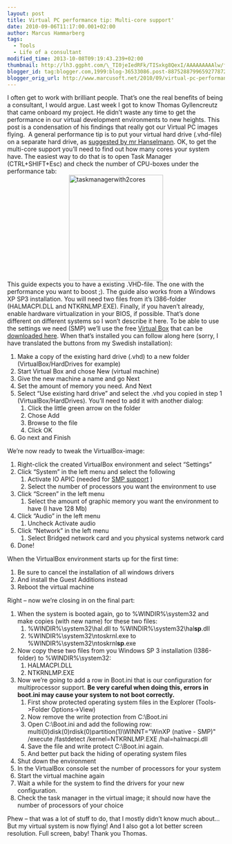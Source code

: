 ```yaml
---
layout: post
title: Virtual PC performance tip: Multi-core support'
date: 2010-09-06T11:17:00.001+02:00
author: Marcus Hammarberg
tags:
  - Tools
  - Life of a consultant
modified_time: 2013-10-08T09:19:43.239+02:00
thumbnail: http://lh3.ggpht.com/\_TI0jeIedRFk/TISxkg8QexI/AAAAAAAAAlw/f0yoCKtF7YY/s72-c/taskmanagerwith2cores_thumb.jpg?imgmax=800
blogger_id: tag:blogger.com,1999:blog-36533086.post-8875288799659277872
blogger_orig_url: http://www.marcusoft.net/2010/09/virtual-pc-performance-tip-multi-core.html
---
```




<div dir="ltr" style="text-align: left;" trbidi="on">

I often get to work with brilliant people. That’s one the real benefits
of being a consultant, I would argue. Last week I got to know Thomas
Gyllencreutz that came onboard my project. He didn’t waste any time to
get the performance in our virtual development environments to new
heights. This post is a condensation of his findings that really got our
Virtual PC images flying. 
A general performance tip is to put your virtual hard drive (.vhd-file)
on a separate hard drive, as <a
href="http://www.hanselman.com/blog/VMPerformanceChecklistBeforeYouComplainThatYourVirtualMachineIsSlow.aspx"
target="_blank">suggested by mr Hanselmann</a>.
OK, to get the multi-core support you’ll need to find out how many cores
your system have. The easiest way to do that is to open Task Manager
(CTRL+SHIFT+Esc) and check the number of CPU-boxes under the performance
tab:
[<img
src="http://lh3.ggpht.com/_TI0jeIedRFk/TISxkg8QexI/AAAAAAAAAlw/f0yoCKtF7YY/taskmanagerwith2cores_thumb.jpg?imgmax=800"
title="taskmanagerwith2cores" data-border="0"
style="border-bottom-width: 0px; border-left-width: 0px; border-right-width: 0px; border-top-width: 0px; display: block; float: none; margin-left: auto; margin-right: auto;"
width="218" height="244" alt="taskmanagerwith2cores" />](http://lh3.ggpht.com/_TI0jeIedRFk/TISxkNZ28wI/AAAAAAAAAls/6TLk7gxM058/s1600-h/taskmanagerwith2cores%5B2%5D.jpg)
This guide expects you to have a existing .VHD-file. The one with the
performance you want to boost ;). The guide also works from a Windows XP
SP3 installation. You will need two files from it’s I386-folder
(HALMACPI.DLL and NTKRNLMP.EXE).
Finally, if you haven’t already, enable hardware virtualization in your
BIOS, if possible. That’s done different on different systems so I won’t
describe it here.
To be able to use the settings we need (SMP) we’ll use the free
<a href="http://www.virtualbox.org/" target="_blank">Virtual Box</a>
that can be <a href="http://www.virtualbox.org/wiki/Downloads"
target="_blank">downloaded here</a>. When that’s installed you can
follow along here (sorry, I have translated the buttons from my Swedish
installation):

1.  Make a copy of the existing hard drive (.vhd) to a new folder
    (VirtualBox/HardDrives for example)
2.  Start Virtual Box and chose New (virtual machine)
3.  Give the new machine a name and go Next
4.  Set the amount of memory you need. And Next
5.  Select “Use existing hard drive” and select the .vhd you copied in
    step 1 (VirtualBox/HardDrives). You’ll need to add it with another
    dialog:
    1.  Click the little green arrow on the folder
    2.  Chose Add
    3.  Browse to the file
    4.  Click OK
6.  Go next and Finish

We’re now ready to tweak the VirtualBox-image:

1.  Right-click the created VirtualBox environment and select “Settings”
2.  Click “System” in the left menu and select the following
    1.  Activate IO APIC (needed for
        <a href="http://en.wikipedia.org/wiki/Symmetric_Multi-Processing"
        target="_blank">SMP support</a> )
    2.  Select the number of processors you want the environment to use
3.  Click “Screen” in the left menu
    1.  Select the amount of graphic memory you want the environment to
        have (I have 128 Mb)
4.  Click “Audio” in the left menu
    1.  Uncheck Activate audio
5.  Click “Network” in the left menu
    1.  Select Bridged network card and you physical systems network
        card
6.  Done!

When the VirtualBox environment starts up for the first time:

1.  Be sure to cancel the installation of all windows drivers
2.  And install the Guest Additions instead
3.  Reboot the virtual machine

Right – now we’re closing in on the final part:

1.  When the system is booted again, go to %WINDIR%\system32 and make
    copies (with new name) for these two files:
    1.  %WINDIR%\system32\hal.dll to %WINDIR%\system32\hal**sp**.dll
    2.  %WINDIR%\system32\ntoskrnl.exe to
        %WINDIR%\system32\ntoskrnl**sp**.exe
2.  Now copy these two files from you Windows SP 3 installation
    (I386-folder) to %WINDIR%\system32:
    1.  HALMACPI.DLL
    2.  NTKRNLMP.EXE
3.  Now we’re going to add a row in Boot.ini that is our configuration
    for multiprocessor support. **Be very careful when doing this,
    errors in boot.ini may cause your system to not boot correctly.**
    1.  First show protected operating system files in the Explorer
        (Tools-\>Folder Options-\>View)
    2.  Now remove the write protection from C:\Boot.ini
    3.  Open C:\Boot.ini and add the following row:
       multi(0)disk(0)rdisk(0)partition(1)\WINNT="WinXP (native - SMP)"
        /execute /fastdetect /kernel=NTKRNLMP.EXE /hal=halmacpi.dll
    4.  Save the file and write protect C:\Boot.ini again.
    5.  And better put back the hiding of operating system files
4.  Shut down the environment
5.  In the VirtualBox console set the number of processors for your
    system
6.  Start the virtual machine again
7.  Wait a while for the system to find the drivers for your new
    configuration.
8.  Check the task manager in the virtual image; it should now have the
    number of processors of your choice

Phew – that was a lot of stuff to do, that I mostly didn’t know much
about… But my virtual system is now flying! And I also got a lot better
screen resolution. Full screen, baby!
Thank you Thomas.

</div>
